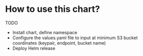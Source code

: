 # How to use this chart?

TODO
- Install chart, define namespace
- Configure the values.yaml file to input at minimum S3 bucket coordinates (keypair, endpoint, bucket name)
- Deploy Helm release